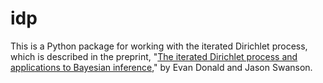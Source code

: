 # idp
 
This is a Python package for working with the iterated Dirichlet process, which is described in the preprint, "[The iterated Dirichlet process and applications to Bayesian inference](https://math.swansonsite.com/wp-content/uploads/2025/04/idp-paper-pt2.pdf)," by Evan Donald and Jason Swanson.
